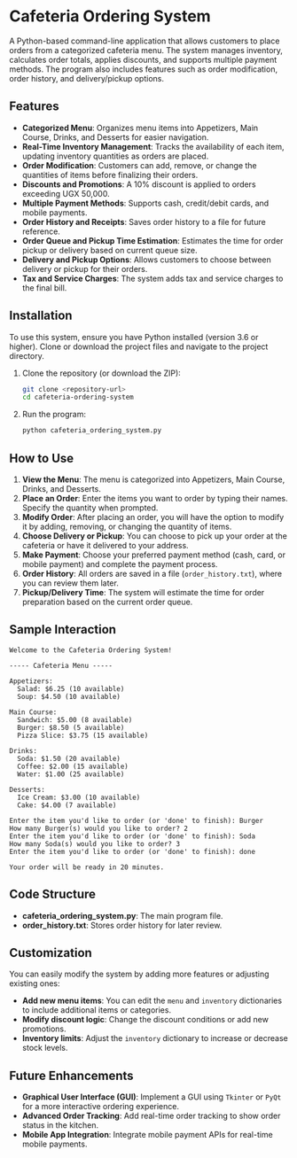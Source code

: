 
# Cafeteria Ordering System

A Python-based command-line application that allows customers to place orders from a categorized cafeteria menu. The system manages inventory, calculates order totals, applies discounts, and supports multiple payment methods. The program also includes features such as order modification, order history, and delivery/pickup options.

## Features

- **Categorized Menu**: Organizes menu items into Appetizers, Main Course, Drinks, and Desserts for easier navigation.
- **Real-Time Inventory Management**: Tracks the availability of each item, updating inventory quantities as orders are placed.
- **Order Modification**: Customers can add, remove, or change the quantities of items before finalizing their orders.
- **Discounts and Promotions**: A 10% discount is applied to orders exceeding UGX 50,000.
- **Multiple Payment Methods**: Supports cash, credit/debit cards, and mobile payments.
- **Order History and Receipts**: Saves order history to a file for future reference.
- **Order Queue and Pickup Time Estimation**: Estimates the time for order pickup or delivery based on current queue size.
- **Delivery and Pickup Options**: Allows customers to choose between delivery or pickup for their orders.
- **Tax and Service Charges**: The system adds tax and service charges to the final bill.

## Installation

To use this system, ensure you have Python installed (version 3.6 or higher). Clone or download the project files and navigate to the project directory.

1. Clone the repository (or download the ZIP):
   ```bash
   git clone <repository-url>
   cd cafeteria-ordering-system
   ```

2. Run the program:
   ```bash
   python cafeteria_ordering_system.py
   ```

## How to Use

1. **View the Menu**: The menu is categorized into Appetizers, Main Course, Drinks, and Desserts.
2. **Place an Order**: Enter the items you want to order by typing their names. Specify the quantity when prompted.
3. **Modify Order**: After placing an order, you will have the option to modify it by adding, removing, or changing the quantity of items.
4. **Choose Delivery or Pickup**: You can choose to pick up your order at the cafeteria or have it delivered to your address.
5. **Make Payment**: Choose your preferred payment method (cash, card, or mobile payment) and complete the payment process.
6. **Order History**: All orders are saved in a file (`order_history.txt`), where you can review them later.
7. **Pickup/Delivery Time**: The system will estimate the time for order preparation based on the current order queue.

## Sample Interaction

```
Welcome to the Cafeteria Ordering System!

----- Cafeteria Menu -----

Appetizers:
  Salad: $6.25 (10 available)
  Soup: $4.50 (10 available)

Main Course:
  Sandwich: $5.00 (8 available)
  Burger: $8.50 (5 available)
  Pizza Slice: $3.75 (15 available)

Drinks:
  Soda: $1.50 (20 available)
  Coffee: $2.00 (15 available)
  Water: $1.00 (25 available)

Desserts:
  Ice Cream: $3.00 (10 available)
  Cake: $4.00 (7 available)

Enter the item you'd like to order (or 'done' to finish): Burger
How many Burger(s) would you like to order? 2
Enter the item you'd like to order (or 'done' to finish): Soda
How many Soda(s) would you like to order? 3
Enter the item you'd like to order (or 'done' to finish): done

Your order will be ready in 20 minutes.
```

## Code Structure

- **cafeteria_ordering_system.py**: The main program file.
- **order_history.txt**: Stores order history for later review.

## Customization

You can easily modify the system by adding more features or adjusting existing ones:

- **Add new menu items**: You can edit the `menu` and `inventory` dictionaries to include additional items or categories.
- **Modify discount logic**: Change the discount conditions or add new promotions.
- **Inventory limits**: Adjust the `inventory` dictionary to increase or decrease stock levels.

## Future Enhancements

- **Graphical User Interface (GUI)**: Implement a GUI using `Tkinter` or `PyQt` for a more interactive ordering experience.
- **Advanced Order Tracking**: Add real-time order tracking to show order status in the kitchen.
- **Mobile App Integration**: Integrate mobile payment APIs for real-time mobile payments.
